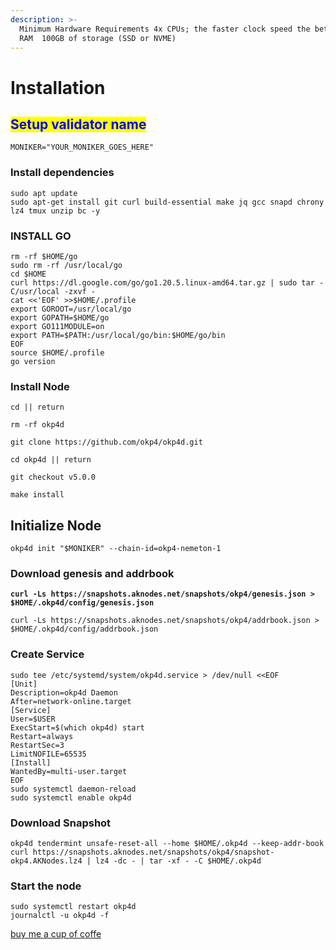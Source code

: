 ```yaml
---
description: >-
  Minimum Hardware Requirements 4x CPUs; the faster clock speed the better  8GB
  RAM  100GB of storage (SSD or NVME)
---
```


# Installation

## <mark style="color:blue;">Setup validator name</mark> <a href="#setup-validator-name" id="setup-validator-name"></a>

```
MONIKER="YOUR_MONIKER_GOES_HERE"
```

### Install dependencies <a href="#install-dependencies" id="install-dependencies"></a>

```
sudo apt update
sudo apt-get install git curl build-essential make jq gcc snapd chrony lz4 tmux unzip bc -y
```

### **INSTALL GO**

```
rm -rf $HOME/go
sudo rm -rf /usr/local/go
cd $HOME
curl https://dl.google.com/go/go1.20.5.linux-amd64.tar.gz | sudo tar -C/usr/local -zxvf -
cat <<'EOF' >>$HOME/.profile
export GOROOT=/usr/local/go
export GOPATH=$HOME/go
export GO111MODULE=on
export PATH=$PATH:/usr/local/go/bin:$HOME/go/bin
EOF
source $HOME/.profile
go version
```

### Install Node

```
cd || return

rm -rf okp4d

git clone https://github.com/okp4/okp4d.git

cd okp4d || return

git checkout v5.0.0

make install

```

## **Initialize Node**

```
okp4d init "$MONIKER" --chain-id=okp4-nemeton-1
```

### Download genesis and addrbook

<pre><code><strong>curl -Ls https://snapshots.aknodes.net/snapshots/okp4/genesis.json > $HOME/.okp4d/config/genesis.json
</strong></code></pre>

```
curl -Ls https://snapshots.aknodes.net/snapshots/okp4/addrbook.json > $HOME/.okp4d/config/addrbook.json
```

### **Create Service**

```
sudo tee /etc/systemd/system/okp4d.service > /dev/null <<EOF
[Unit]
Description=okp4d Daemon
After=network-online.target
[Service]
User=$USER
ExecStart=$(which okp4d) start
Restart=always
RestartSec=3
LimitNOFILE=65535
[Install]
WantedBy=multi-user.target
EOF
sudo systemctl daemon-reload
sudo systemctl enable okp4d
```

### **Download Snapshot**

```
okp4d tendermint unsafe-reset-all --home $HOME/.okp4d --keep-addr-book 
curl https://snapshots.aknodes.net/snapshots/okp4/snapshot-okp4.AKNodes.lz4 | lz4 -dc - | tar -xf - -C $HOME/.okp4d
```

### Start the node

```
sudo systemctl restart okp4d
journalctl -u okp4d -f
```

[buy me a cup of coffe](https://www.paypal.com/paypalme/AbdelAkridi?country.x=NL\&locale.x=en\_US)

